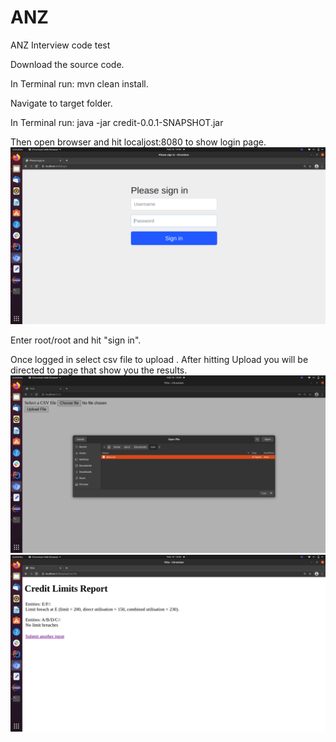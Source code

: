 # ANZ
ANZ Interview code test

Download the source code.

In Terminal run: mvn clean install.

Navigate to target folder. 

In Terminal run: java -jar credit-0.0.1-SNAPSHOT.jar

Then open browser and hit localjost:8080 to show login page.
![alt text](https://github.com/amro-malkawi/ANZ/blob/main/login.png?raw=true)

Enter root/root and hit "sign in".

Once logged in select csv file to upload . 
After hitting Upload you will be directed to page that show you the results.
![alt text](https://github.com/amro-malkawi/ANZ/blob/main/2.png?raw=true)
![alt text](https://github.com/amro-malkawi/ANZ/blob/main/3.png?raw=true)


